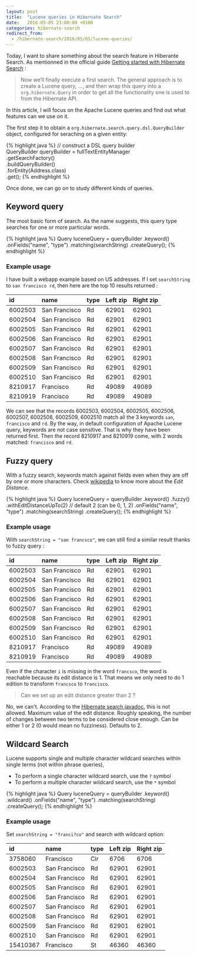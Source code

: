 ```yaml
---
layout: post
title:  "Lucene queries in Hibernate Search"
date:   2016-05-05 23:00:00 +0100
categories: hibernate-search
redirect_from:
  - /hibernate-search/2016/05/05/lucene-queries/
---
```


Today, I want to share something about the search feature in Hiberante Search.
As mentionned in the official guide 
[Getting started with Hibernate Search][hsearch-1] :

>Now we’ll finally execute a first search. The general approach is to create a 
Lucene query, ..., and then wrap this query into a `org.hibernate.Query` in 
order to get all the functionality one is used to from the Hibernate API. 

In this article, I will focus on the Apache Lucene queries and find out what 
features can we use on it.

<!--more-->

The first step it to obtain a `org.hibernate.search.query.dsl.QueryBuilder`
object, configured for seraching on a given entity:

{% highlight java %}
// construct a DSL query builder                                                
QueryBuilder queryBuilder = fullTextEntityManager                               
    .getSearchFactory()                                                         
    .buildQueryBuilder()                                                        
    .forEntity(Address.class)                                                   
    .get();
{% endhighlight %}

Once done, we can go on to study different kinds of queries.


## Keyword query

The most basic form of search. As the name suggests, this query type searches
for one or more particular words.

{% highlight java %}
Query luceneQuery = queryBuilder
    .keyword()
    .onFields("name", "type")
    .matching(searchString)
    .createQuery();
{% endhighlight %}


### Example usage

I have built a webapp example based on US addresses. If I set `searchString` to
`san francisco rd`, then here are the top 10 results returned :

id | name | type | Left zip | Right zip
:--- | :--- | --- | --- | ---
6002503 | San Francisco | Rd | 62901 | 62901
6002504 | San Francisco | Rd | 62901 | 62901
6002505 | San Francisco | Rd | 62901 | 62901
6002506 | San Francisco | Rd | 62901 | 62901
6002507 | San Francisco | Rd | 62901 | 62901
6002508 | San Francisco | Rd | 62901 | 62901
6002509 | San Francisco | Rd | 62901 | 62901
6002510 | San Francisco | Rd | 62901 | 62901
8210917 | Francisco | Rd | 49089 | 49089
8210919	| Francisco | Rd | 49089 | 49089

We can see that the records 6002503, 6002504, 6002505, 6002506, 6002507, 
6002508, 6002509, 6002510 match all the 3 keywords `san`, `francisco` and `rd`.
By the way, in default configuration of Apache Lucene query, keywords are not
case sensitive. That is why they have been returned first. Then the record
8210917 and 8210919 come, with 2 words matched: `francisco` and `rd`. 


## Fuzzy query

With a fuzzy search, keywords match against fields even when they are off by 
one or more characters. Check [wikipedia][wiki-ed] to know more about the 
_Edit Distance_.

{% highlight java %}
Query luceneQuery = queryBuilder
    .keyword()
    .fuzzy()
    .withEditDistanceUpTo(2)   // default 2 (can be 0, 1, 2)
    .onFields("name", "type")
    .matching(searchString)
    .createQuery();
{% endhighlight %}


### Example usage

With `searchString = "san francsco"`, we can still find a similar result thanks
to fuzzy query :

id | name | type | Left zip | Right zip
:--- | :--- | --- | --- | ---
6002503 | San Francisco | Rd | 62901 | 62901
6002504 | San Francisco | Rd | 62901 | 62901
6002505 | San Francisco | Rd | 62901 | 62901
6002506 | San Francisco | Rd | 62901 | 62901
6002507 | San Francisco | Rd | 62901 | 62901
6002508 | San Francisco | Rd | 62901 | 62901
6002509 | San Francisco | Rd | 62901 | 62901
6002510 | San Francisco | Rd | 62901 | 62901
8210917 | Francisco | Rd | 49089 | 49089
8210919 | Francisco | Rd | 49089 | 49089 

Even if the character `i` is missing in the word `francsco`, the word is
reachable because its edit distance is 1. That means we only need to do 1
edition to transform `francsco` to `francisco`.

> Can we set up an edit distance greater than 2 ?

No, we can't. According to the [Hibernate search javadoc][hsearch-2], this is 
not allowed. Maximum value of the edit distance. Roughly speaking, the number 
of changes between two terms to be considered close enough. Can be either 1 or 
2 (0 would mean no fuzziness). Defaults to 2.


## Wildcard Search

Lucene supports single and multiple character wildcard searches within single 
terms (not within phrase queries), 

* To perform a single character wildcard search, use the `?` symbol
* To perform a multiple character wildcard search, use the `*` symbol

{% highlight java %}
Query luceneQuery = queryBuilder
    .keyword()
    .wildcard()
    .onFields("name", "type")
    .matching(searchString)
    .createQuery();
{% endhighlight %}


### Example usage

Set `searchString = "franci?co"` and search with wildcard option:

id | name | type | Left zip | Right zip
:--- | :--- | --- | --- | ---
3758060	| Francisco | Cir | 6706 | 6706
6002503	| San Francisco | Rd | 62901 | 62901
6002504	| San Francisco	| Rd | 62901 | 62901
6002505	| San Francisco | Rd | 62901 | 62901
6002506	| San Francisco | Rd | 62901 | 62901
6002507	| San Francisco | Rd | 62901 | 62901
6002508	| San Francisco | Rd | 62901 | 62901
6002509	| San Francisco | Rd | 62901 | 62901
6002510	| San Francisco | Rd | 62901 | 62901
15410367 | Francisco | St | 46360 | 46360


[wiki-ed]: https://en.wikipedia.org/wiki/Edit_distance
[hsearch-1]: http://hibernate.org/search/documentation/getting-started
[hsearch-2]: https://docs.jboss.org/hibernate/search/5.0/api/org/hibernate/search/query/dsl/FuzzyContext.html#withEditDistanceUpTo(int)
